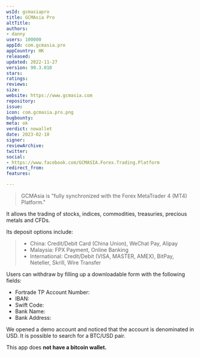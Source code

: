 ```yaml
---
wsId: gcmasiapro
title: GCMAsia Pro
altTitle: 
authors:
- danny 
users: 100000
appId: com.gcmasia.pro
appCountry: HK
released: 
updated: 2022-11-27
version: 90.3.010
stars: 
ratings: 
reviews: 
size: 
website: https://www.gcmasia.com
repository: 
issue: 
icon: com.gcmasia.pro.png
bugbounty: 
meta: ok
verdict: nowallet
date: 2023-02-10
signer: 
reviewArchive: 
twitter: 
social:
- https://www.facebook.com/GCMASIA.Forex.Trading.Platform 
redirect_from: 
features: 

---
```


> GCMAsia is "fully synchronized with the Forex MetaTrader 4 (MT4) Platform."

It allows the trading of stocks, indices, commodities, treasuries, precious metals and CFDs. 

Its deposit options include: 

> - China: Credit/Debit Card (China Union), WeChat Pay, Alipay
> - Malaysia: FPX Payment, Online Banking
> - International: Credit/Debit (VISA, MASTER, AMEX), BitPay, Neteller, Skrill, Wire Transfer

Users can withdraw by filling up a downloadable form with the following fields: 

- Fortrade TP Account Number:
- IBAN:
- Swift Code:
- Bank Name:
- Bank Address:

We opened a demo account and noticed that the account is denominated in USD. It is possible to search for a BTC/USD pair. 

This app does **not have a bitcoin wallet.** 



